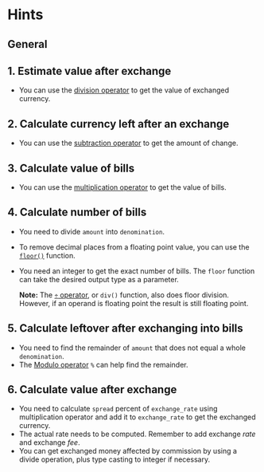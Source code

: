 # Hints

## General

## 1. Estimate value after exchange

- You can use the [division operator][division-operator] to get the value of exchanged currency.

## 2. Calculate currency left after an exchange

- You can use the [subtraction operator][subtraction-operator] to get the amount of change.

## 3. Calculate value of bills

- You can use the [multiplication operator][multiplication-operator] to get the value of bills.

## 4. Calculate number of bills

- You need to divide `amount` into `denomination`.
- To remove decimal places from a floating point value, you can use the [`floor()`][floor] function.
- You need an integer to get the exact number of bills.
 The `floor` function can take the desired output type as a parameter.

  **Note:** The [`÷` operator][div], or `div()` function, also does floor division. However, if an operand is floating point the result is still floating point.

## 5. Calculate leftover after exchanging into bills

- You need to find the remainder of `amount` that does not equal a whole `denomination`.
- The [Modulo operator][div] `%` can help find the remainder.

## 6. Calculate value after exchange

- You need to calculate `spread` percent of `exchange_rate` using multiplication operator and add it to `exchange_rate` to get the exchanged currency.
- The actual rate needs to be computed. Remember to add exchange _rate_ and exchange _fee_.
- You can get exchanged money affected by commission by using a divide operation, plus type casting to integer if necessary.

[division-operator]: https://docs.julialang.org/en/v1/manual/mathematical-operations/#Arithmetic-Operators
[multiplication-operator]: https://docs.julialang.org/en/v1/manual/mathematical-operations/#Arithmetic-Operators#Arithmetic-Operators
[subtraction-operator]: https://docs.julialang.org/en/v1/manual/mathematical-operations/#Arithmetic-Operators
[floor]: https://docs.julialang.org/en/v1/base/math/#Base.floor
[div]: https://benlauwens.github.io/ThinkJulia.jl/latest/book.html#_floor_division_and_modulus